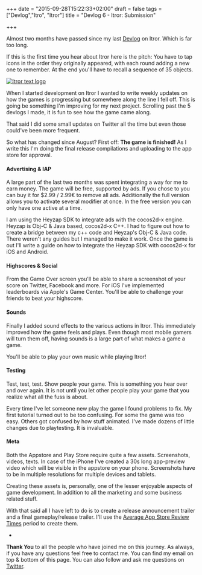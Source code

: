 +++
date = "2015-09-28T15:22:33+02:00"
draft = false
tags = ["Devlog","Itro", "Itror"]
title = "Devlog 6 - Itror: Submission"

+++

Almost two months have passed since my last [Devlog](http://www.markusbodner.com/2015/08/01/devlog-5---itror-points-points-points/) on Itror. Which is far too long.

If this is the first time you hear about Itror here is the pitch: You have to tap icons in the order they originally appeared, with each round adding a new one to remember. At the end you'll have to recall a sequence of 35 objects.

[![Itror text logo](/media/images/devlog-6-intro.png)](/media/images/devlog-6-intro.png)

When I started development on Itror I wanted to write weekly updates on how the games is progressing but somewhere along the line I fell off. This is going be something I'm improving for my next project. Scrolling past the 5 devlogs I made, it is fun to see how the game came along.

That said I did some small updates on Twitter all the time but even those could've been more frequent.

So what has changed since August? First off: **The game is finished!** As I write this I'm doing the final release compilations and uploading to the app store for approval.

#### Advertising & IAP

A large part of the last two months was spent integrating a way for me to earn money. The game will be free, supported by ads. If you chose to you can buy it for $2.99 / 2.99€ to remove all ads. Additionally the full version allows you to activate several modifier at once. In the free version you can only have one active at a time.

I am using the Heyzap SDK to integrate ads with the cocos2d-x engine. Heyzap is Obj-C & Java based, cocos2d-x C++. I had to figure out how to create a bridge between my c++ code and Heyzap's Obj-C & Java code. There weren't any guides but I managed to make it work. Once the game is out I'll write a guide on how to integrate the Heyzap SDK with cocos2d-x for iOS and Android.

#### Highscores & Social

From the Game Over screen you'll be able to share a screenshot of your score on Twitter, Facebook and more. For iOS I've implemented leaderboards via Apple's Game Center. You'll be able to challenge your friends to beat your highscore. 

#### Sounds

Finally I added sound effects to the various actions in Itror. This immediately improved how the game feels and plays. Even though most mobile gamers will turn them off, having sounds is a large part of what makes a game a game.

You'll be able to play your own music while playing Itror!

#### Testing

Test, test, test. Show people your game. This is something you hear over and over again. It is not until you let other people play your game that you realize what all the fuss is about.

Every time I've let someone new play the game I found problems to fix. My first tutorial turned out to be too confusing. For some the game was too easy. Others got confused by how stuff animated. I've made dozens of little changes due to playtesting. It is invaluable.

#### Meta

Both the Appstore and Play Store require quite a few assets. Screenshots, videos, texts. In case of the iPhone I've created a 30s long app-preview video which will be visible in the appstore on your phone. Screenshots have to be in multiple resolutions for multiple devices and tablets.

Creating these assets is, personally, one of the lesser enjoyable aspects of game development. In addition to all the marketing and some business related stuff.

With that said all I have left to do is to create a release announcement trailer and a final gameplay/release trailer. I'll use the [Average App Store Review Times](http://appreviewtimes.com/) period to create them.

-


**Thank You** to all the people who have joined me on this journey. As always, if you have any questions feel free to contact me. You can find my email on top & bottom of this page. You can also follow and ask me questions on [Twitter](https://www.twitter.com/tuacker).